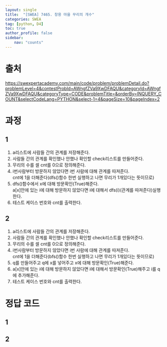 ```yaml
---
layout: single
title:  "[SWEA] 7465. 창용 마을 무리의 개수"
categories: SWEA
tag: [python, D4]
toc: true
author_profile: false
sidebar:
    nav: "counts"
---
```


# 출처
<https://swexpertacademy.com/main/code/problem/problemDetail.do?problemLevel=4&contestProbId=AWngfZVa9XwDFAQU&categoryId=AWngfZVa9XwDFAQU&categoryType=CODE&problemTitle=&orderBy=INQUERY_COUNT&selectCodeLang=PYTHON&select-1=4&pageSize=10&pageIndex=2>




  
  
# 과정
## 1
1. a리스트에 사람들 간의 관계를 저장해준다.
2. 사람들 간의 관계를 확인했나 안했나 확인할 check리스트를 만들어준다.
3. 무리의 수를 셀 cnt를 0으로 정의해준다.
4. i번사람부터 방문하지 않았다면 i번 사람에 대해 관계를 따져준다.  
cnt에 1을 더해준다(dfs()함수 한번 실행하고 나면 무리가 1개있다는 뜻이므로)
5. dfs()함수에서 x에 대해 방문확인(True)해준다.  
a[x]안에 있는 i에 대해 방문하지 않았다면 i에 대해서 dfs(i)(관계를 따져준다)실행한다.
6. 테스트 케이스 번호와 cnt를 출력한다.

## 2
1. a리스트에 사람들 간의 관계를 저장해준다.
2. 사람들 간의 관계를 확인했나 안했나 확인할 check리스트를 만들어준다.
3. 무리의 수를 셀 cnt를 0으로 정의해준다.
4. i번사람부터 방문하지 않았다면 i번 사람에 대해 관계를 따져준다.  
cnt에 1을 더해준다(bfs()함수 한번 실행하고 나면 무리가 1개있다는 뜻이므로)
5. q를 만들어주고 q에 x를 넣어주고 x에 대해 방문확인(True)해준다.
6. a[x]안에 있는 i에 대해 방문하지 않았다면 i에 대해서
방문확인(True)해주고 i를 q에 추가해준다.
7. 테스트 케이스 번호와 cnt를 출력한다.

# 정답 코드
## 1
<script src="https://gist.github.com/kghees/6f34649e3c7037ea692997fa8db19a73.js"></script>
  
    
## 2
<script src="https://gist.github.com/kghees/fb154f202df717fb51e56bf73d046c2d.js"></script>


